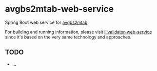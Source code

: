 # avgbs2mtab-web-service

Spring Boot web service for [avgbs2mtab](https://github.com/sogis/avgbs2mtab).

For building and running information, please visit [ilivalidator-web-service](https://github.com/sogis/ilivalidator-web-service) since it's based on the very same technology and approaches.


## TODO

* ...